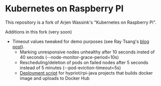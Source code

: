 <!---
 Copyright 2015 Arjen Wassink

 Licensed under the Apache License, Version 2.0 (the "License");
 you may not use this file except in compliance with the License.
 You may obtain a copy of the License at

     http://www.apache.org/licenses/LICENSE-2.0

 Unless required by applicable law or agreed to in writing, software
 distributed under the License is distributed on an "AS IS" BASIS,
 WITHOUT WARRANTIES OR CONDITIONS OF ANY KIND, either express or implied.
 See the License for the specific language governing permissions and
 limitations under the License.
--->

Kubernetes on Raspberry PI
==========================
This repository is a fork of Arjen Wassink's "Kubernetes on Raspberry Pi".

Additions in this fork (very soon)
* Timeout values tweaked for demo purposes (see Ray Tsang's [blog post](https://medium.com/google-cloud/everything-you-need-to-know-about-the-kubernetes-raspberry-pi-cluster-2a2413bfa0fa#.mf0burwfa)).
  * Marking unresponsive nodes unhealthy after 10 seconds insted of 40 seconds (--node-monitor-grace-period=10s)
  * Rescheduling/deletion of pods on failed nodes after 5 seconds instead of 5 minutes (--pod-eviction-timeout=5s)
  * [Deployment script](https://github.com/rpicloud/rpi-docker-deploy-script) for hypriot/rpi-java projects that builds docker image and uploads to Docker Hub
